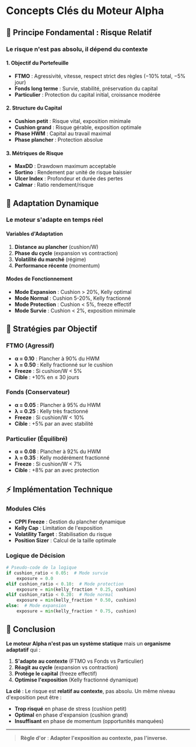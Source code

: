 # Concepts Clés du Moteur Alpha

## 🎯 Principe Fondamental : Risque Relatif

### **Le risque n'est pas absolu, il dépend du contexte**

#### **1. Objectif du Portefeuille**
- **FTMO** : Agressivité, vitesse, respect strict des règles (−10% total, −5% jour)
- **Fonds long terme** : Survie, stabilité, préservation du capital
- **Particulier** : Protection du capital initial, croissance modérée

#### **2. Structure du Capital**
- **Cushion petit** : Risque vital, exposition minimale
- **Cushion grand** : Risque gérable, exposition optimale
- **Phase HWM** : Capital au travail maximal
- **Phase plancher** : Protection absolue

#### **3. Métriques de Risque**
- **MaxDD** : Drawdown maximum acceptable
- **Sortino** : Rendement par unité de risque baissier
- **Ulcer Index** : Profondeur et durée des pertes
- **Calmar** : Ratio rendement/risque

## 🔄 Adaptation Dynamique

### **Le moteur s'adapte en temps réel**

#### **Variables d'Adaptation**
1. **Distance au plancher** (cushion/W)
2. **Phase du cycle** (expansion vs contraction)
3. **Volatilité du marché** (régime)
4. **Performance récente** (momentum)

#### **Modes de Fonctionnement**
- **Mode Expansion** : Cushion > 20%, Kelly optimal
- **Mode Normal** : Cushion 5-20%, Kelly fractionné
- **Mode Protection** : Cushion < 5%, freeze effectif
- **Mode Survie** : Cushion < 2%, exposition minimale

## 🎲 Stratégies par Objectif

### **FTMO (Agressif)**
- **α = 0.10** : Plancher à 90% du HWM
- **λ = 0.50** : Kelly fractionné sur le cushion
- **Freeze** : Si cushion/W < 5%
- **Cible** : +10% en ≤ 30 jours

### **Fonds (Conservateur)**
- **α = 0.05** : Plancher à 95% du HWM
- **λ = 0.25** : Kelly très fractionné
- **Freeze** : Si cushion/W < 10%
- **Cible** : +5% par an avec stabilité

### **Particulier (Équilibré)**
- **α = 0.08** : Plancher à 92% du HWM
- **λ = 0.35** : Kelly modérément fractionné
- **Freeze** : Si cushion/W < 7%
- **Cible** : +8% par an avec protection

## ⚡ Implémentation Technique

### **Modules Clés**
- **CPPI Freeze** : Gestion du plancher dynamique
- **Kelly Cap** : Limitation de l'exposition
- **Volatility Target** : Stabilisation du risque
- **Position Sizer** : Calcul de la taille optimale

### **Logique de Décision**
```python
# Pseudo-code de la logique
if cushion_ratio < 0.05:  # Mode survie
    exposure = 0.0
elif cushion_ratio < 0.10:  # Mode protection
    exposure = min(kelly_fraction * 0.25, cushion)
elif cushion_ratio < 0.20:  # Mode normal
    exposure = min(kelly_fraction * 0.50, cushion)
else:  # Mode expansion
    exposure = min(kelly_fraction * 0.75, cushion)
```

## 🎯 Conclusion

**Le moteur Alpha n'est pas un système statique** mais un **organisme adaptatif** qui :

1. **S'adapte au contexte** (FTMO vs Fonds vs Particulier)
2. **Réagit au cycle** (expansion vs contraction)
3. **Protège le capital** (freeze effectif)
4. **Optimise l'exposition** (Kelly fractionné dynamique)

**La clé** : Le risque est **relatif au contexte**, pas absolu. Un même niveau d'exposition peut être :
- **Trop risqué** en phase de stress (cushion petit)
- **Optimal** en phase d'expansion (cushion grand)
- **Insuffisant** en phase de momentum (opportunités manquées)

---

> **Règle d'or** : **Adapter l'exposition au contexte, pas l'inverse.**
